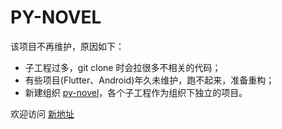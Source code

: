 # PY-NOVEL

该项目不再维护，原因如下：

- 子工程过多，git clone 时会拉很多不相关的代码；
- 有些项目(Flutter、Android)年久未维护，跑不起来，准备重构；
- 新建组织 [py-novel](https://github.com/py-novel)，各个子工程作为组织下独立的项目。

欢迎访问 [新地址](https://github.com/py-novel/document)

